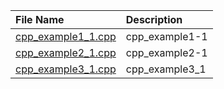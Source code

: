 | File Name                                  | Description    |
|:-------------------------------------------|:---------------|
| [cpp_example1_1.cpp](./cpp_example1_1.cpp) | cpp_example1-1 |
| [cpp_example2_1.cpp](./cpp_example2_1.cpp) | cpp_example2-1 |
| [cpp_example3_1.cpp](./cpp_example3_1.cpp) | cpp_example3_1 |